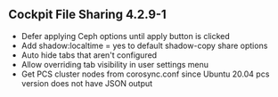 ## Cockpit File Sharing 4.2.9-1

* Defer applying Ceph options until apply button is clicked
* Add shadow:localtime = yes to default shadow-copy share options
* Auto hide tabs that aren't configured
* Allow overriding tab visibility in user settings menu
* Get PCS cluster nodes from corosync.conf since Ubuntu 20.04 pcs version does not have JSON output
